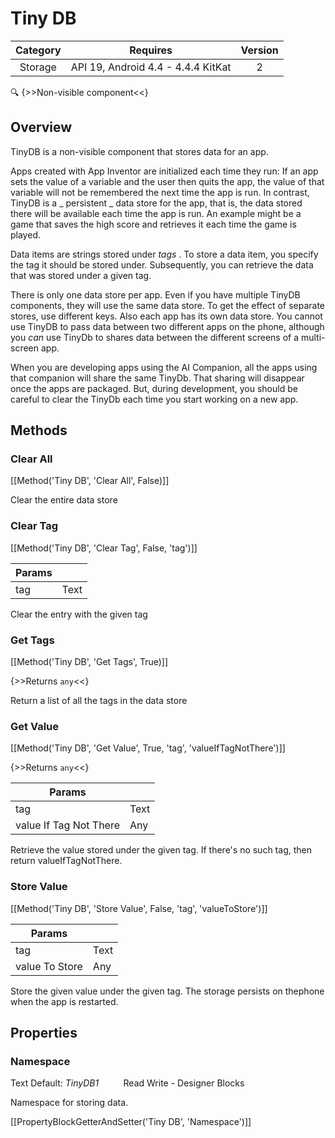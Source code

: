 # Tiny DB

| Category | Requires | Version |
|:--------:|:-------:|:--------:|
|Storage|API 19, Android 4.4 - 4.4.4 KitKat|2|

:mag: {>>Non-visible component<<}

## Overview

TinyDB is a non-visible component that stores data for an app. 

 Apps created with App Inventor are initialized each time they run: If an app sets the value of a variable and the user then quits the app, the value of that variable will not be remembered the next time the app is run. In contrast, TinyDB is a _ persistent _ data store for the app, that is, the data stored there will be available each time the app is run. An example might be a game that saves the high score and retrieves it each time the game is played. <!--<p--> 

 Data items are strings stored under _tags_ . To store a data item, you specify the tag it should be stored under. Subsequently, you can retrieve the data that was stored under a given tag. 

 There is only one data store per app. Even if you have multiple TinyDB components, they will use the same data store. To get the effect of separate stores, use different keys. Also each app has its own data store. You cannot use TinyDB to pass data between two different apps on the phone, although you _can_ use TinyDb to shares data between the different screens of a multi-screen app. 

 

When you are developing apps using the AI Companion, all the apps using that companion will share the same TinyDb. That sharing will disappear once the apps are packaged. But, during development, you should be careful to clear the TinyDb each time you start working on a new app.

## Methods

### Clear All

[[Method('Tiny DB', 'Clear All', False)]]

Clear the entire data store

### Clear Tag

[[Method('Tiny DB', 'Clear Tag', False, 'tag')]]

| Params | []() |
|--------|------|
|tag|Text|


Clear the entry with the given tag

### Get Tags

[[Method('Tiny DB', 'Get Tags', True)]]

{>>Returns `any`<<}

Return a list of all the tags in the data store

### Get Value

[[Method('Tiny DB', 'Get Value', True, 'tag', 'valueIfTagNotThere')]]

{>>Returns `any`<<}

| Params | []() |
|--------|------|
|tag|Text|
|value If Tag Not There|Any|


Retrieve the value stored under the given tag. If there's no such tag, then return valueIfTagNotThere.

### Store Value

[[Method('Tiny DB', 'Store Value', False, 'tag', 'valueToStore')]]

| Params | []() |
|--------|------|
|tag|Text|
|value To Store|Any|


Store the given value under the given tag. The storage persists on thephone when the app is restarted.

## Properties

### Namespace

<span class="chip chip-text">Text</span> <span class="chip chip-text">Default: <i>TinyDB1</i></span>&nbsp;&nbsp;&nbsp;&nbsp;&nbsp;&nbsp;&nbsp;&nbsp;&nbsp;&nbsp;<span class="chip chip-rw">Read</span> <span class="chip chip-rw">Write</span> - <span class="chip chip-bd">Designer</span> <span class="chip chip-bd">Blocks</span> 

Namespace for storing data.

[[PropertyBlockGetterAndSetter('Tiny DB', 'Namespace')]]